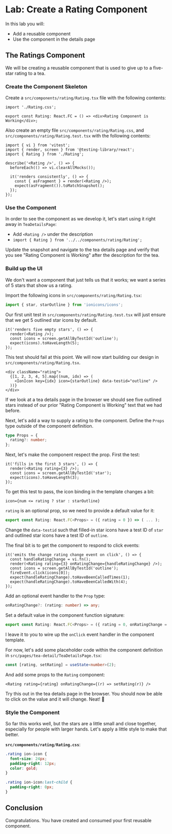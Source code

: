 # Lab: Create a Rating Component

In this lab you will:

- Add a reusable component
- Use the component in the details page

## The Ratings Component

We will be creating a reusable component that is used to give up to a five-star rating to a tea.

### Create the Component Skeleton

Create a `src/components/rating/Rating.tsx` file with the following contents:

```tsx
import './Rating.css';

export const Rating: React.FC = () => <div>Rating Component is Working</div>;
```

Also create an empty file `src/components/rating/Rating.css`, and `src/components/rating/Rating.test.tsx` with the following contents:

```tsx
import { vi } from 'vitest';
import { render, screen } from '@testing-library/react';
import { Rating } from './Rating';

describe('<Rating />', () => {
  beforeEach(() => vi.clearAllMocks());

  it('renders consistently', () => {
    const { asFragment } = render(<Rating />);
    expect(asFragment()).toMatchSnapshot();
  });
});
```

### Use the Component

In order to see the component as we develop it, let's start using it right away in `TeaDetailsPage`:

- Add `<Rating />` under the description
- `import { Rating } from '../../components/rating/Rating';`

Update the snapshot and navigate to the tea details page and verify that you see "Rating Component is Working" after the description for the tea.

### Build up the UI

We don't want a component that just tells us that it works; we want a series of 5 stars that show us a rating.

Import the following icons in `src/components/rating/Rating.tsx`:

```typescript
import { star, starOutline } from 'ionicons/icons';
```

Our first unit test in `src/components/rating/Rating.test.tsx` will just ensure that we get 5 outlined star icons by default.

```tsx
it('renders five empty stars', () => {
  render(<Rating />);
  const icons = screen.getAllByTestId('outline');
  expect(icons).toHaveLength(5);
});
```

This test should fail at this point. We will now start building our design in `src/components/rating/Rating.tsx`.

```tsx
<div className="rating">
  {[1, 2, 3, 4, 5].map((num, idx) => (
    <IonIcon key={idx} icon={starOutline} data-testid="outline" />
  ))}
</div>
```

If we look at a tea details page in the browser we should see five outlined stars instead of our prior "Rating Component is Working" text that we had before.

Next, let's add a way to supply a rating to the component. Define the `Props` type outside of the component definition.

```typescript
type Props = {
  rating?: number;
};
```

Next, let's make the component respect the prop. First the test:

```tsx
it('fills in the first 3 stars', () => {
  render(<Rating rating={3} />);
  const icons = screen.getAllByTestId('star');
  expect(icons).toHaveLength(3);
});
```

To get this test to pass, the icon binding in the template changes a bit:

```tsx
icon={num <= rating ? star : starOutline}
```

`rating` is an optional prop, so we need to provide a default value for it:

```typescript
export const Rating: React.FC<Props> = ({ rating = 0 }) => ( ... );
```

Change the `data-testid` such that filled-in star icons have a test ID of `star` and outlined star icons have a test ID of `outline`.

The final bit is to get the component to respond to click events:

```tsx
it('emits the change rating change event on click', () => {
  const handleRatingChange = vi.fn();
  render(<Rating rating={3} onRatingChange={handleRatingChange} />);
  const icons = screen.getAllByTestId('outline');
  fireEvent.click(icons[0]);
  expect(handleRatingChange).toHaveBeenCalledTimes(1);
  expect(handleRatingChange).toHaveBeenCalledWith(4);
});
```

Add an optional event handler to the `Prop` type:

```typescript
onRatingChange?: (rating: number) => any;
```

Set a default value in the component function signature:

```typescript
export const Rating: React.FC<Props> = ({ rating = 0, onRatingChange = () => void 0 }) => ( ... );
```

I leave it to you to wire up the `onClick` event handler in the component template.

For now, let's add some placeholder code within the component definition in `src/pages/tea-detail/TeaDetailsPage.tsx`:

```typescript
const [rating, setRating] = useState<number>(2);
```

And add some props to the `Rating` component:

```tsx
<Rating rating={rating} onRatingChange={(r) => setRating(r)} />
```

Try this out in the tea details page in the browser. You should now be able to click on the value and it will change. Neat! 🥳

### Style the Component

So far this works well, but the stars are a little small and close together, especially for people with larger hands. Let's apply a little style to make that better.

**`src/components/rating/Rating.css`**:

```css
.rating ion-icon {
  font-size: 24px;
  padding-right: 12px;
  color: gold;
}

.rating ion-icon:last-child {
  padding-right: 0px;
}
```

## Conclusion

Congratulations. You have created and consumed your first reusable component.
